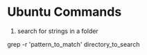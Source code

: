 # Ubuntu Commands

1. search for strings in a folder

grep -r 'pattern_to_match' directory_to_search
